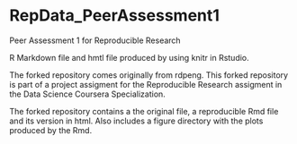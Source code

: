 # RepData_PeerAssessment1
Peer Assessment 1 for Reproducible Research

R Markdown file and hmtl file produced by using knitr in Rstudio. 

The forked repository comes originally from rdpeng. This forked repository is part of a project assigment 
for the Reproducible Research assigment in the Data Science Coursera Specialization. 

The forked repository contains a the original file, a reproducible Rmd file and its version in html. 
Also includes a figure directory with the plots produced by the Rmd.
